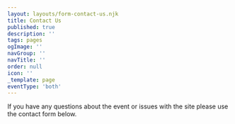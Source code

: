 ```yaml
---
layout: layouts/form-contact-us.njk
title: Contact Us
published: true
description: ''
tags: pages
ogImage: ''
navGroup: ''
navTitle: ''
order: null
icon: ''
_template: page
eventType: 'both'
---
```


If you have any questions about the event or issues with the site please use the contact form below.
